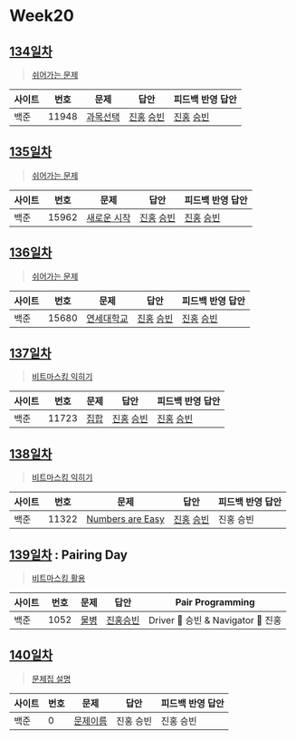 # Week20

## [134일차](Day134)

> [쉬어가는 문제](https://www.acmicpc.net/group/workbook/view/9797/33408)

| 사이트 | 번호 | 문제                 | 답안                | 피드백 반영 답안    |
| ------ | ---- | -------------------- | ------------------- | ------------------- |
| 백준   | 11948 | [과목선택](https://www.acmicpc.net/problem/11948) | [진홍](Day134/bj11948_kjh.java) [승빈](Day134/bj11948_wsb.java) | [진홍](Day134/bj11948_kjh.java) [승빈](Day134/bj11948_wsb.java) |

## [135일차](Day135)

> [쉬어가는 문제](https://www.acmicpc.net/group/workbook/view/9797/33457)

| 사이트 | 번호 | 문제                 | 답안                | 피드백 반영 답안    |
| ------ | ---- | -------------------- | ------------------- | ------------------- |
| 백준   | 15962    | [새로운 시작](https://www.acmicpc.net/problem/15962) | [진홍](Day135/bj15962_kjh.java) [승빈](Day135/bj15962_wsb.java) | [진홍](Day135/bj15962_kjh.java) [승빈](Day135/bj15962_wsb.java) |

## [136일차](Day136)

> [쉬어가는 문제](https://www.acmicpc.net/group/workbook/view/9797/33497)

| 사이트 | 번호 | 문제                 | 답안                | 피드백 반영 답안    |
| ------ | ---- | -------------------- | ------------------- | ------------------- |
| 백준   | 15680 | [연세대학교](https://www.acmicpc.net/problem/15680) | [진홍](Day136/bj15680_kjh.java) [승빈](Day136/bj15680_wsb.java) | [진홍](Day136/bj15680_kjh.java) [승빈](Day136/bj15680_wsb.java) |

## [137일차](Day137)

> [비트마스킹 익히기](https://www.acmicpc.net/group/workbook/view/9797/33505)

| 사이트 | 번호 | 문제                 | 답안                | 피드백 반영 답안    |
| ------ | ---- | -------------------- | ------------------- | ------------------- |
| 백준   | 11723    | [집합](https://www.acmicpc.net/problem/11723) | [진홍](Day137/bj11723_kjh.java) [승빈](Day137/bj11723_wsb.java) | [진홍](Day137/bj11723_kjh.java) [승빈](Day137/bj11723_wsb.java) |

## [138일차](Day138)

> [비트마스킹 익히기](https://www.acmicpc.net/group/workbook/view/9797/33582)

| 사이트 | 번호 | 문제                 | 답안                | 피드백 반영 답안    |
| ------ | ---- | -------------------- | ------------------- | ------------------- |
| 백준   | 11322 | [Numbers are Easy](https://www.acmicpc.net/problem/11322) | [진홍](Day138/bj11322_kjh.java) [승빈](Day138/bj11322_wsb.java) | 진홍 승빈 |

## [139일차](Day139) : Pairing Day

> [비트마스킹 활용](https://www.acmicpc.net/group/workbook/view/9797/33603)

| 사이트 | 번호 | 문제                 | 답안                | Pair Programming    |
| ------ | ---- | -------------------- | ------------------- | ------------------- |
| 백준   | 1052    | [물병](https://www.acmicpc.net/problem/1052) | [진홍승빈](Day139/bj1052_khjwsb.java) | Driver 🚗 승빈 & Navigator 🧭 진홍 |

## [140일차](Day140)

> [문제집 설명](문제집링크)

| 사이트 | 번호 | 문제                 | 답안                | 피드백 반영 답안    |
| ------ | ---- | -------------------- | ------------------- | ------------------- |
| 백준   | 0    | [문제이름](문제링크) | 진홍 승빈 | 진홍 승빈 |
